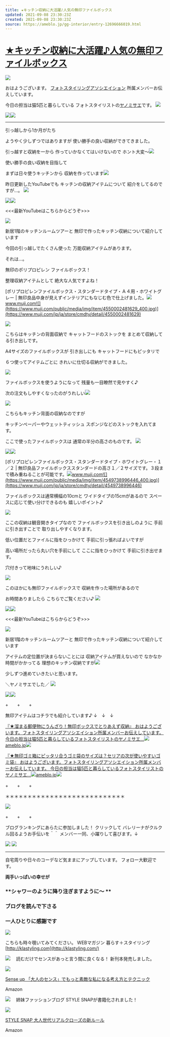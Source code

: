 ```yaml
---
title: ★キッチン収納に大活躍♪人気の無印ファイルボックス
updated: 2021-09-08 23:30:23Z
created: 2021-09-08 23:30:23Z
source: https://ameblo.jp/gg-interior/entry-12696666019.html
---
```


# [★キッチン収納に大活躍♪人気の無印ファイルボックス](https://ameblo.jp/gg-interior/entry-12696666019.html)

[![](https://stat.ameba.jp/user_images/20210907/22/gg-interior/05/0b/j/o0800053314997805879.jpg?caw=800)](https://stat.ameba.jp/user_images/20210907/22/gg-interior/05/0b/j/o0800053314997805879.jpg)

おはようございます。
[フォトスタイリングアソシエイション](http://photostyling.jp/)
所属メンバーお伝えしています。

今日の担当は猫5匹と暮らしている
フォトスタイリストの[ヤノミサエ](https://ameblo.jp/noblexxx)です。
![](https://stat100.ameba.jp/blog/ucs/img/char/char3/206.png)

![](https://stat100.ameba.jp/blog/ucs/img/char/char3/207.png)![](https://stat100.ameba.jp/blog/ucs/img/char/char3/208.png)

-------------

引っ越しから1か月がたち

ようやく少しずつではありますが
使い勝手の良い収納ができてきました。

引っ越すと収納を一から
作っていかなくてはいけないので
ホント大変～![](https://stat100.ameba.jp/blog/ucs/img/char/char3/100.png)

使い勝手の良い収納を目指して

まずは日々使うキッチンから
収納を作っています![](https://stat100.ameba.jp/blog/ucs/img/char/char3/002.png)

昨日更新したYouTubeでも
キッチンの収納アイテムについて
紹介をしてるのですが…。
![](https://stat100.ameba.jp/blog/ucs/img/char/char3/526.png)

![](https://stat100.ameba.jp/blog/ucs/img/char/char3/526.png)![](https://stat100.ameba.jp/blog/ucs/img/char/char3/526.png)

<<<最新YouTubeはこちらからどうぞ>>>

[![](https://stat.ameba.jp/user_images/20210907/22/gg-interior/02/27/j/o1280072014997813427.jpg?caw=800)](https://youtu.be/bsp_W8i-O_A)

新居1階のキッチンルームツアーと
無印で作ったキッチン収納について紹介しています

今回の引っ越しでたくさん使った
万能収納アイテムがあります。

それは…。

無印のポリプロピレン
ファイルボックス！

整理収納アイテムとして
絶大な人気ですよね！

[ポリプロピレンファイルボックス・スタンダードタイプ・Ａ４用・ホワイトグレー | 無印良品中身が見えずインテリアにもなじむ色で仕上げました。![](https://c.stat100.ameba.jp/ameblo/symbols/v3.20.0/svg/gray/editor_link.svg)www.muji.com![](https://www.muji.com/public/media/img/item/4550002481629_400.jpg)](https://www.muji.com/jp/ja/store/cmdty/detail/4550002481629)

[![](https://stat.ameba.jp/user_images/20210907/22/gg-interior/5b/13/j/o0800053314997805898.jpg?caw=800)](https://stat.ameba.jp/user_images/20210907/22/gg-interior/5b/13/j/o0800053314997805898.jpg)

こちらはキッチンの背面収納で
キャットフードのストックを
まとめて収納してる引き出しです。

A4サイズのファイルボックスが
引き出しにも
キャットフードにもピッタリで

６つ使ってアイテムごとに
きれいに仕切る収納ができました。

[![](https://stat.ameba.jp/user_images/20210907/22/gg-interior/86/30/j/o0800053314997805916.jpg?caw=800)](https://stat.ameba.jp/user_images/20210907/22/gg-interior/86/30/j/o0800053314997805916.jpg)

ファイルボックスを使うようになって
残量も一目瞭然で見やすく♪

次の注文もしやすくなったのがうれしい![](https://stat100.ameba.jp/blog/ucs/img/char/char3/006.png)

[![](https://stat.ameba.jp/user_images/20210907/23/gg-interior/23/71/j/o0800053314997828559.jpg?caw=800)](https://stat.ameba.jp/user_images/20210907/23/gg-interior/23/71/j/o0800053314997828559.jpg)

こちらもキッチン背面の収納なのですが

キッチンペーパーやウェットティッシュ
スポンジなどのストックを入れてます。

ここで使ったファイルボックスは
通常の半分の高さのものです。
![](https://stat100.ameba.jp/blog/ucs/img/char/char3/526.png)

![](https://stat100.ameba.jp/blog/ucs/img/char/char3/526.png)![](https://stat100.ameba.jp/blog/ucs/img/char/char3/526.png)

[ポリプロピレンファイルボックス・スタンダードタイプ・ホワイトグレー・１／２ | 無印良品ファイルボックススタンダードの高さ１／２サイズです。３段まで積み重ねることが可能です。![](https://c.stat100.ameba.jp/ameblo/symbols/v3.20.0/svg/gray/editor_link.svg)www.muji.com![](https://www.muji.com/public/media/img/item/4549738996446_400.jpg)](https://www.muji.com/jp/ja/store/cmdty/detail/4549738996446)

ファイルボックスは通常横幅の10cmと
ワイドタイプの15cmがあるので
スペースに応じて使い分けできるのも
嬉しいポイント♪

[![](https://stat.ameba.jp/user_images/20210907/23/gg-interior/96/b9/j/o0800056314997834097.jpg?caw=800)](https://stat.ameba.jp/user_images/20210907/23/gg-interior/96/b9/j/o0800056314997834097.jpg)

ここの収納は観音開きタイプなので
ファイルボックスを引き出しのように
手前に引き出すことで
取り出しやすくなります。

低い位置だとファイルに指をひっかけて
手前に引っ張ればよいですが

高い場所だったら丸い穴を手前にして
ここに指をひっかけて
手前に引き出せます。

穴付きって地味にうれしい♪

[![](https://stat.ameba.jp/user_images/20210907/22/gg-interior/05/0b/j/o0800053314997805879.jpg?caw=800)](https://stat.ameba.jp/user_images/20210907/22/gg-interior/05/0b/j/o0800053314997805879.jpg)

このほかにも無印ファイルボックスで
収納を作った場所があるので

お時間ありましたら
こちらでご覧ください♪
![](https://stat100.ameba.jp/blog/ucs/img/char/char3/526.png)

![](https://stat100.ameba.jp/blog/ucs/img/char/char3/526.png)![](https://stat100.ameba.jp/blog/ucs/img/char/char3/526.png)

<<<最新YouTubeはこちらからどうぞ>>>

[![](https://stat.ameba.jp/user_images/20210907/22/gg-interior/02/27/j/o1280072014997813427.jpg?caw=800)](https://youtu.be/bsp_W8i-O_A)

新居1階のキッチンルームツアーと
無印で作ったキッチン収納について紹介しています

アイテムの定位置が決まらないことには
収納アイテムが買えないので
なかなか時間がかかってる
理想のキッチン収納ですが![](https://stat100.ameba.jp/blog/ucs/img/char/char2/028.gif)

少しずつ進めていきたいと思います。

＼ヤノミサエでした／
![](https://stat100.ameba.jp/blog/ucs/img/char/char3/206.png)

![](https://stat100.ameba.jp/blog/ucs/img/char/char3/207.png)![](https://stat100.ameba.jp/blog/ucs/img/char/char3/208.png)

+　　+　　+

無印アイテムはコチラでも紹介しています♪
↓　↓　↓

[『★溜まる郵便物にうんざり！無印ボックスでとりあえず収納』 おはようございます。フォトスタイリングアソシエイション所属メンバーお伝えしています。 今日の担当は猫5匹と暮らしているフォトスタイリストのヤノミサエ…![](https://c.stat100.ameba.jp/ameblo/symbols/v3.20.0/svg/gray/editor_link.svg)ameblo.jp![](https://stat.ameba.jp/user_images/20210903/22/gg-interior/b4/8b/j/o0800080014995946251.jpg?caw=800)](https://ameblo.jp/gg-interior/entry-12695915847.html)

[『★無印ゴミ箱にピッタリ合うゴミ袋のサイズは？セリアの次が使いやすいゴミ袋』 おはようございます。フォトスタイリングアソシエイション所属メンバーお伝えしています。 今日の担当は猫5匹と暮らしているフォトスタイリストのヤノミサエ…![](https://c.stat100.ameba.jp/ameblo/symbols/v3.20.0/svg/gray/editor_link.svg)ameblo.jp![](https://stat.ameba.jp/user_images/20210823/16/gg-interior/0e/eb/j/o0533053314990838305.jpg?caw=800)](https://ameblo.jp/gg-interior/entry-12693821446.html)

+　　+　　+

＊＊＊＊＊＊＊＊＊＊＊＊＊＊＊＊＊＊＊＊＊＊＊＊＊＊＊

[![](https://stat.ameba.jp/user_images/20180912/11/gg-interior/0d/d4/p/o0641064114264564424.png?caw=800)](https://photostyling.jp/)

+　　+　　+

ブログランキングにあらたに参加しました！
クリックして
バレリーナがクルクル回るようお手伝いを＾＾
メンバー一同、小躍りして喜びます。↓

[![](https://stat.ameba.jp/user_images/20170327/12/gg-interior/44/23/g/t02200220_0620062013899497661.gif?caw=800)](http://interior.blogmura.com/interior_simple/ranking_pv.html?p_cid=01548177)  [![](https://stat.ameba.jp/user_images/20170327/13/gg-interior/a6/d3/g/o0620062013899522321.gif?caw=800)](http://blog.with2.net/link/?885116)

*****

自宅周りや日々のコーデなど気ままにアップしています。
フォロー大歓迎です。

**両手いっぱいの幸せが**

### **シャワーのように降り注ぎますように～ **

### **ブログを読んで下さる**

### 一人ひとりに感謝です

[![](https://stat.ameba.jp/user_images/20150519/14/gg-interior/b9/75/j/o0438023413311698730.jpg?caw=800)](http://photostyling.jp/mm/)

こちらも時々覗いてみてください。
WEBマガジン 暮らす＋スタイリング
[http://klastyling.com](http://klastyling.com/)

![](https://stat100.ameba.jp/blog/ucs/img/char/char3/473.png)
　読むだけでセンスがあっと言う間に良くなる！
新刊本発売しました。

[![](https://ameblo.jp/gg-interior/affiliate)](http://click.affiliate.ameba.jp/affiliate.do?affiliateId=34168944)

[Sense up 「大人のセンス」でもっと素敵な私になる考え方とテクニック](http://click.affiliate.ameba.jp/affiliate.do?affiliateId=34168944)

Amazon

![](https://stat100.ameba.jp/blog/ucs/img/char/char3/473.png)
　姉妹ファッションブログ
STYLE SNAPが書籍化されました！

[![](https://ameblo.jp/gg-interior/affiliate)](http://click.affiliate.ameba.jp/affiliate.do?affiliateId=33941191)

[STYLE SNAP 大人世代リアルクローズの新ルール](http://click.affiliate.ameba.jp/affiliate.do?affiliateId=33941191)

Amazon